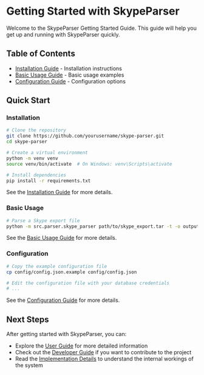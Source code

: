 # Getting Started with SkypeParser

Welcome to the SkypeParser Getting Started Guide. This guide will help you get up and running with SkypeParser quickly.

## Table of Contents

- [Installation Guide](installation.md) - Installation instructions
- [Basic Usage Guide](basic-usage.md) - Basic usage examples
- [Configuration Guide](configuration.md) - Configuration options

## Quick Start

### Installation

```bash
# Clone the repository
git clone https://github.com/yourusername/skype-parser.git
cd skype-parser

# Create a virtual environment
python -m venv venv
source venv/bin/activate  # On Windows: venv\Scripts\activate

# Install dependencies
pip install -r requirements.txt
```

See the [Installation Guide](installation.md) for more details.

### Basic Usage

```bash
# Parse a Skype export file
python -m src.parser.skype_parser path/to/skype_export.tar -t -o output_dir -u "Your Name"
```

See the [Basic Usage Guide](basic-usage.md) for more details.

### Configuration

```bash
# Copy the example configuration file
cp config/config.json.example config/config.json

# Edit the configuration file with your database credentials
# ...
```

See the [Configuration Guide](configuration.md) for more details.

## Next Steps

After getting started with SkypeParser, you can:

- Explore the [User Guide](../user-guide/README.md) for more detailed information
- Check out the [Developer Guide](../developer-guide/README.md) if you want to contribute to the project
- Read the [Implementation Details](../implementation/README.md) to understand the internal workings of the system